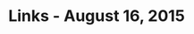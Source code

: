 ---
layout: links
title: Links - August 16, 2015
category: links
articles:
 - title: 'Inside Amazon: Wrestling Big Ideas in a Bruising Workplace'
   author: Jodi Kantor and David Streitfeld
   source: NYT
   url: http://www.nytimes.com/2015/08/16/technology/inside-amazon-wrestling-big-ideas-in-a-bruising-workplace.html
 - title: 'Should Facebook be paying us?'
   author: Joshua Gans
   url: http://www.digitopoly.org/2015/08/15/should-facebook-be-paying-us/
 - title: Developers Who Can Build Things from Scratch
   author: Aaron Stannard
   url: 'http://www.aaronstannard.com/engineers-from-scratch/'
---